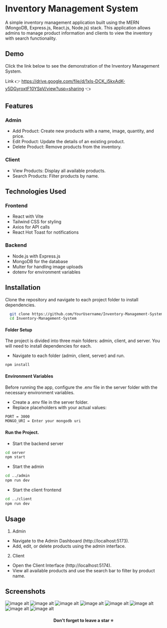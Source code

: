 # Inventory Management System

A simple inventory management application built using the MERN (MongoDB, Express.js, React.js, Node.js) stack. This application allows admins to manage product information and clients to view the inventory with search functionality.


## Demo

Click the link below to see the demonstration of the Inventory Management System.

Link 👉 https://drive.google.com/file/d/1xIs-DCK_i5kxAdK-y5DGyroxtF10YSpV/view?usp=sharing 👈


## Features

### Admin
- Add Product: Create new products with a name, image, quantity, and price.
- Edit Product: Update the details of an existing product.
- Delete Product: Remove products from the inventory.

### Client
- View Products: Display all available products.
- Search Products: Filter products by name.


## Technologies Used

### Frontend
- React with Vite
- Tailwind CSS for styling
- Axios for API calls
- React Hot Toast for notifications

### Backend
- Node.js with Express.js
- MongoDB for the database
- Multer for handling image uploads
- dotenv for environment variables


## Installation

Clone the repository and navigate to each project folder to install dependencies.
```bash
  git clone https://github.com/YourUsername/Inventory-Management-System.git
  cd Inventory-Management-System
```
#### Folder Setup
The project is divided into three main folders: admin, client, and server. You will need to install dependencies for each.
- Navigate to each folder (admin, client, server) and run.
```bash
npm install
```
#### Environment Variables
Before running the app, configure the .env file in the server folder with the necessary environment variables.
- Create a .env file in the server folder.
- Replace placeholders with your actual values:
```bash
PORT = 3000
MONGO_URI = Enter your mongodb uri
```
#### Run the Project.
- Start the backend server
```bash
cd server
npm start
```
- Start the admin
```bash
cd ../admin
npm run dev
```
- Start the client frontend
```bash
cd ../client
npm run dev
```


## Usage
1. Admin
- Navigate to the Admin Dashboard (http://localhost:5173).
- Add, edit, or delete products using the admin interface.
2. Client
- Open the Client Interface (http://localhost:5174).
- View all available products and use the search bar to filter by product name.



## Screenshots

![image alt](https://github.com/MrTharinduDasantha/Inventory-Management-System/blob/eb216eb0f2597d587ee5dda6d5174337f22f5197/Img%20-%201.png)
![image alt](https://github.com/MrTharinduDasantha/Inventory-Management-System/blob/eb216eb0f2597d587ee5dda6d5174337f22f5197/Img%20-%202.png)
![image alt](https://github.com/MrTharinduDasantha/Inventory-Management-System/blob/eb216eb0f2597d587ee5dda6d5174337f22f5197/Img%20-%203.png)
![image alt](https://github.com/MrTharinduDasantha/Inventory-Management-System/blob/eb216eb0f2597d587ee5dda6d5174337f22f5197/Img%20-%204.png)
![image alt](https://github.com/MrTharinduDasantha/Inventory-Management-System/blob/eb216eb0f2597d587ee5dda6d5174337f22f5197/Img%20-%205.png)
![image alt](https://github.com/MrTharinduDasantha/Inventory-Management-System/blob/eb216eb0f2597d587ee5dda6d5174337f22f5197/Img%20-%206.png)
![image alt](https://github.com/MrTharinduDasantha/Inventory-Management-System/blob/eb216eb0f2597d587ee5dda6d5174337f22f5197/Img%20-%207.png)
![image alt](https://github.com/MrTharinduDasantha/Inventory-Management-System/blob/eb216eb0f2597d587ee5dda6d5174337f22f5197/Img%20-%208.png)

<h4 align="center"> Don't forget to leave a star ⭐️ </h4>
